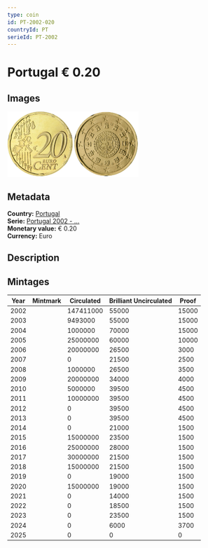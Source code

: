 ```yaml
---
type: coin
id: PT-2002-020
countryId: PT
serieId: PT-2002
---
```


# Portugal € 0.20

## Images

<img src="../../../Images/common-2002-020.webp" height="150" alt="Front image"><img src="Images/portugal-2002-020.webp" height="150" alt="Back image">

## Metadata

**Country:** [Portugal](../index.md)\
**Serie:** [Portugal 2002 - ...](index.md)\
**Monetary value:** € 0.20\
**Currency:** Euro

## Description

## Mintages

| Year | Mintmark | Circulated | Brilliant Uncirculated | Proof |
| ---- | -------- | ---------- | ---------------------- | ----- |
| 2002 |          | 147411000  | 55000                  | 15000 |
| 2003 |          | 9493000    | 55000                  | 15000 |
| 2004 |          | 1000000    | 70000                  | 15000 |
| 2005 |          | 25000000   | 60000                  | 10000 |
| 2006 |          | 20000000   | 26500                  | 3000  |
| 2007 |          | 0          | 21500                  | 2500  |
| 2008 |          | 1000000    | 26500                  | 3500  |
| 2009 |          | 20000000   | 34000                  | 4000  |
| 2010 |          | 5000000    | 39500                  | 4500  |
| 2011 |          | 10000000   | 39500                  | 4500  |
| 2012 |          | 0          | 39500                  | 4500  |
| 2013 |          | 0          | 39500                  | 4500  |
| 2014 |          | 0          | 21000                  | 1500  |
| 2015 |          | 15000000   | 23500                  | 1500  |
| 2016 |          | 25000000   | 28000                  | 1500  |
| 2017 |          | 30000000   | 21500                  | 1500  |
| 2018 |          | 15000000   | 21500                  | 1500  |
| 2019 |          | 0          | 19000                  | 1500  |
| 2020 |          | 15000000   | 19000                  | 1500  |
| 2021 |          | 0          | 14000                  | 1500  |
| 2022 |          | 0          | 18500                  | 1500  |
| 2023 |          | 0          | 23500                  | 1500  |
| 2024 |          | 0          | 6000                   | 3700  |
| 2025 |          | 0          | 0                      | 0     |
